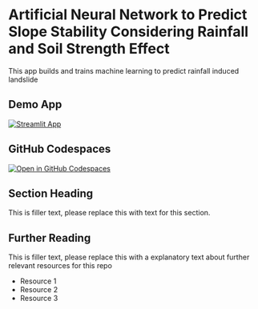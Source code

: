 # Artificial Neural Network to Predict Slope Stability Considering Rainfall and Soil Strength Effect

This app builds and trains machine learning to predict rainfall induced landslide

## Demo App

[![Streamlit App](https://static.streamlit.io/badges/streamlit_badge_black_white.svg)](https://artificialneuralnetworkbyaa.streamlit.app/)

## GitHub Codespaces

[![Open in GitHub Codespaces](https://github.com/codespaces/badge.svg)](https://codespaces.new/streamlit/app-starter-kit?quickstart=1)

## Section Heading

This is filler text, please replace this with text for this section.

## Further Reading

This is filler text, please replace this with a explanatory text about further relevant resources for this repo
- Resource 1
- Resource 2
- Resource 3
